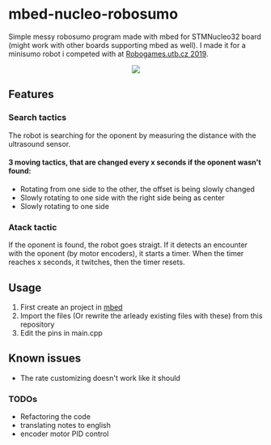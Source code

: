 # mbed-nucleo-robosumo
Simple messy robosumo program made with mbed for STMNucleo32 board (might work with other boards supporting mbed as well). I made it for a minisumo robot i competed with at [Robogames.utb.cz 2019](https://robogames.utb.cz/).

<p align="center">
  <img src="https://raw.githubusercontent.com/kukosek/mbed-nucleo-robosumo/master/sumo.gif" />
</p>

## Features
### Search tactics
The robot is searching for the oponent by measuring the distance with the ultrasound sensor.
#### 3 moving tactics, that are changed every x seconds if the oponent wasn't found:
* Rotating from one side to the other, the offset is being slowly changed
* Slowly rotating to one side with the right side being as center
* Slowly rotating to one side

### Atack tactic
If the oponent is found, the robot goes straigt. If it detects an encounter with the oponent (by motor encoders), it starts a         timer. When the timer reaches x seconds, it twitches, then the timer resets.

## Usage
 1. First create an project in [mbed](https://ide.mbed.com/compiler/) 
 2. Import the files (Or rewrite the arleady existing files with these) from this repository
 3. Edit the pins in main.cpp

## Known issues
* The rate customizing doesn't work like it should

### TODOs
* Refactoring the code
* translating notes to english
* encoder motor PID control
